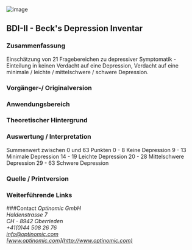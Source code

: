 

![image](http://www.ottiger.org/optinomic_logo/optinomic_logo_small.png)

## BDI-II - Beck's Depression Inventar

### Zusammenfassung

Einschätzung von 21 Fragebereichen zu depressiver Symptomatik - Einteilung in keinen Verdacht auf eine Depression, Verdacht auf eine minimale / leichte / mittelschwere / schwere Depression.

### Vorgänger-/ Originalversion

### Anwendungsbereich

### Theoretischer Hintergrund


### Auswertung / Interpretation
Summenwert zwischen 0 und 63 Punkten
 0 -  8 Keine Depression
 9 - 13 Minimale Depression
14 - 19 Leichte Depression
20 - 28 Mittelschwere Depression
29 - 63 Schwere Depression

### Quelle / Printversion


### Weiterführende Links


###Contact
*Optinomic GmbH*   
*Haldenstrasse 7*     
*CH - 8942 Oberrieden*     
*+41(0)44 508 26 76*    
*info@optinomic.com*   
*[www.optinomic.com](http://www.optinomic.com)*   

